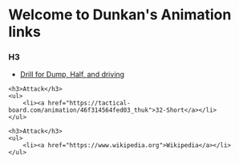 <html>
<body>
	<h1>Welcome to Dunkan's Animation links</h1>
	<h3>H3</h3>
	<ul>
        <li><a href="https://tactical-board.com/animation/9d0fc42df8f50d_truk">Drill for Dump, Half, and driving</a></li>
    </ul>

 	<h3>Attack</h3>
  	<ul>
		<li><a href="https://tactical-board.com/animation/46f314564fed03_thuk">32-Short</a></li>
	</ul>

 	<h3>Attack</h3>
	<ul>
		<li><a href="https://www.wikipedia.org">Wikipedia</a></li>
	</ul>
</body>
</html>
